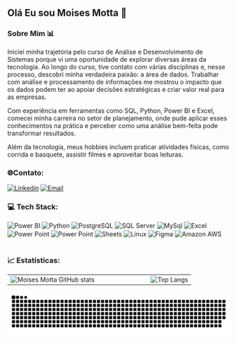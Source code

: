 ## Olá  Eu sou Moises Motta 👋

### Sobre Mim 📊

Iniciei minha trajetória pelo curso de Análise e Desenvolvimento de Sistemas porque vi uma oportunidade de explorar diversas áreas da tecnologia. Ao longo do curso, tive contato com várias disciplinas e, nesse processo, descobri minha verdadeira paixão: a área de dados. Trabalhar com análise e processamento de informações me mostrou o impacto que os dados podem ter ao apoiar decisões estratégicas e criar valor real para as empresas.

Com experiência em ferramentas como SQL, Python, Power BI e Excel, comecei minha carreira no setor de planejamento, onde pude aplicar esses conhecimentos na prática e perceber como uma análise bem-feita pode transformar resultados.

Além da tecnologia, meus hobbies incluem praticar atividades físicas, como corrida e basquete, assistir filmes e aproveitar boas leituras.

### 🌐Contato:

[![Linkedin](https://img.shields.io/badge/LinkedIn-0077B5?style=for-the-badge&logo=linkedin&logoColor=white)](https://www.linkedin.com/in/moises-motta-9a484a1a2/)
[![Email](https://img.shields.io/badge/Gmail-D14836?style=for-the-badge&logo=gmail&logoColor=white)](mailto:moisemotta7@gmail.com)



### 💻 Tech Stack:
<div style="display: inline_block"></>
  <img align="center" alt="Power BI" src="https://img.shields.io/badge/PowerBI-F2C811?style=for-the-badge&logo=Power%20BI&logoColor=white" />
    <img align="center" alt="Python" src="https://img.shields.io/badge/Python-14354C?style=for-the-badge&logo=python&logoColor=white" />
      <img align="center" alt="PostgreSQL" src="https://img.shields.io/badge/PostgreSQL-316192?style=for-the-badge&logo=postgresql&logoColor=white" />
        <img align="center" alt="SQL Server" src="https://img.shields.io/badge/Microsoft_SQL_Server-CC2927?style=for-the-badge&logo=microsoft-sql-server&logoColor=white" />
          <img align="center" alt="MySql" src="https://img.shields.io/badge/MySQL-005C84?style=for-the-badge&logo=mysql&logoColor=white" />
            <img align="center" alt="Excel" src="https://img.shields.io/badge/Microsoft_Excel-217346?style=for-the-badge&logo=microsoft-excel&logoColor=white" />
              <img align="center" alt="Power Point" src="https://img.shields.io/badge/Microsoft_PowerPoint-B7472A?style=for-the-badge&logo=microsoft-powerpoint&logoColor=white" />
                <img align="center" alt="Power Point" src="https://img.shields.io/badge/Microsoft_PowerPoint-B7472A?style=for-the-badge&logo=microsoft-powerpoint&logoColor=white" />
                  <img align="center" alt="Sheets" src="https://img.shields.io/badge/Google%20Sheets-34A853?style=for-the-badge&logo=google-sheets&logoColor=white" />
                            <img align="center" alt="Linux" src="https://img.shields.io/badge/Linux-FCC624?style=for-the-badge&logo=linux&logoColor=black" />
                              <img align="center" alt="Figma" src="https://img.shields.io/badge/Figma-F24E1E?style=for-the-badge&logo=figma&logoColor=white" />
                                  <img align="center" alt="Amazon AWS" src="https://img.shields.io/badge/Amazon_AWS-232F3E?style=for-the-badge&logo=amazon-aws&logoColor=white" />
</div> <br>

### 📈 Estatísticas:

<table>
  <tr>
    <td style="padding-right: 120px;">
      <img src="https://github-readme-stats.vercel.app/api?username=MoisesMotta&show_icons=true&bg_color=#179fec&locale=pt-br" alt="Moises Motta GitHub stats" />
    </td>
    <td>
      <img src="https://github-readme-stats.vercel.app/api/top-langs/?username=MoisesMotta&show_icons=true&bg_color=#179fec&locale=pt-br"&layout=compact" alt="Top Langs" />
    </td>
  </tr>
</table>

<picture>
  <source media="(prefers-color-scheme: dark)" srcset="https://raw.githubusercontent.com/MoisesMotta/MoisesMotta/output/github-contribution-grid-snake-dark.svg">
  <source media="(prefers-color-scheme: light)" srcset="https://raw.githubusercontent.com/MoisesMotta/MoisesMotta/output/github-contribution-grid-snake.svg">
  <img alt="github contribution grid snake animation" src="https://raw.githubusercontent.com/MoisesMotta/MoisesMotta/output/github-contribution-grid-snake.svg">
</picture>
<br><br>



